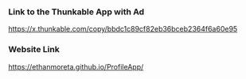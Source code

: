 ### Link to the Thunkable App with Ad

https://x.thunkable.com/copy/bbdc1c89cf82eb36bceb2364f6a60e95 


### Website Link
https://ethanmoreta.github.io/ProfileApp/
